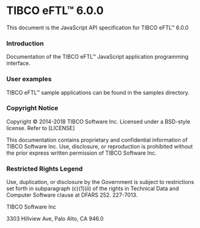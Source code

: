 # TIBCO eFTL™ 6.0.0

This document is the JavaScript API specification for TIBCO eFTL™ 6.0.0

### Introduction

Documentation of the TIBCO eFTL™ JavaScript application programming interface.

### User examples

TIBCO eFTL™ sample applications can be found in the samples directory.

### Copyright Notice

Copyright © 2014-2018 TIBCO Software Inc. Licensed under a BSD-style license. Refer to [LICENSE]

This documentation contains proprietary and confidential information of TIBCO Software Inc. Use, disclosure, or reproduction is prohibited without the prior express written permission of TIBCO Software Inc.

### Restricted Rights Legend

Use, duplication, or disclosure by the Government is subject to restrictions set forth in subparagraph (c)(1)(ii) of the rights in Technical Data and Computer Software clause at DFARS 252. 227-7013.

TIBCO Software Inc

3303 Hillview Ave, Palo Alto, CA 946.0

